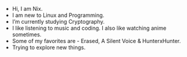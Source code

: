 - Hi, I am Nix.
- I am new to Linux and Programming.
- I’m currently studying Cryptography.
- I like listening to music and coding. I also like watching anime sometimes.
- Some of my favorites are - Erased, A Silent Voice & HunterxHunter.
- Trying to explore new things.
<!-- dee-nix/dee-nix is a ✨ special ✨ repository because its `README.md` (this file) appears on your GitHub profile.
You can click the Preview link to take a look at your changes.
--->

